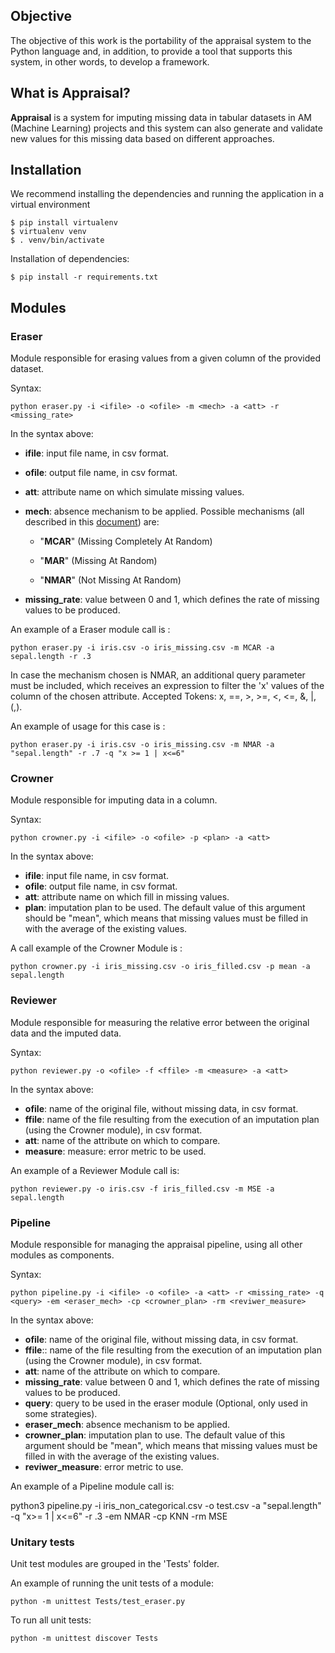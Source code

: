 ## Objective

The objective of this work is the portability of the appraisal system to the Python language and, in addition, to provide a tool that supports this system, in other words, to develop a framework.

## [](https://github.com/leomath42/appraisal#o-que-%C3%A9-o-appraisal-)What is Appraisal?

**Appraisal** is a system for imputing missing data in tabular datasets in AM (Machine Learning) projects and this system can also generate and validate new values for this missing data based on different approaches.

## Installation

We recommend installing the dependencies and running the application in a virtual environment

    $ pip install virtualenv
    $ virtualenv venv
    $ . venv/bin/activate

Installation of dependencies:

    $ pip install -r requirements.txt

## Modules

### Eraser

Module responsible for erasing values from a given column of the provided dataset.

Syntax:

    python eraser.py -i <ifile> -o <ofile> -m <mech> -a <att> -r <missing_rate>

In the syntax above:

- **ifile**: input file name, in csv format.
- **ofile**: output file name, in csv format.
- **att**: attribute name on which simulate missing values.
- **mech**: absence mechanism to be applied. Possible mechanisms  (all described in this  [document](https://eic.cefet-rj.br/~jsoares/wp-content/uploads/2021/03/Imputac%CC%A7a%CC%83o-Hot-Deck-Uma-Revisa%CC%83o-Sistema%CC%81tica-da-Literatura-versa%CC%83o-final.pdf)) are:

  - "**MCAR**" (Missing Completely At Random)

  - "**MAR**" (Missing At Random)

  - "**NMAR**" (Not Missing At Random)

- **missing_rate**: value between 0 and 1, which defines the rate of missing values to be produced.

An example of a Eraser module call is : 

    python eraser.py -i iris.csv -o iris_missing.csv -m MCAR -a sepal.length -r .3

In case the mechanism chosen is NMAR, an additional query parameter must be included, which receives an expression to filter the 'x' values of the column of the chosen attribute. Accepted Tokens: x, ==, >, >=, <, <=, &, |, (,).

An example of usage for this case is :

    python eraser.py -i iris.csv -o iris_missing.csv -m NMAR -a "sepal.length" -r .7 -q "x >= 1 | x<=6"

### Crowner

Module responsible for imputing data in a column.

Syntax:

    python crowner.py -i <ifile> -o <ofile> -p <plan> -a <att>

In the syntax above:

- **ifile**: input file name, in csv format.
- **ofile**: output file name, in csv format.
- **att**:  attribute name on which  fill in missing values.
- **plan**: imputation plan to be used. The default value of this argument should be "mean", which means that missing values must be filled in with the average of the existing values. 

A call example of the Crowner Module is : 

    python crowner.py -i iris_missing.csv -o iris_filled.csv -p mean -a sepal.length

### Reviewer

Module responsible for measuring the relative error between the original data and the imputed data.

Syntax:

    python reviewer.py -o <ofile> -f <ffile> -m <measure> -a <att>

In the syntax above:

- **ofile**: name of the original file, without missing data, in csv format.
- **ffile**: name of the file resulting from the execution of an imputation plan (using the Crowner module), in csv format.
- **att**: name of the attribute on which to compare.
- **measure**: measure: error metric to be used. 

An example of a Reviewer Module call is: 

    python reviewer.py -o iris.csv -f iris_filled.csv -m MSE -a sepal.length

### Pipeline 

Module responsible for managing the appraisal pipeline, using all other modules as components.

Syntax:

    python pipeline.py -i <ifile> -o <ofile> -a <att> -r <missing_rate> -q <query> -em <eraser_mech> -cp <crowner_plan> -rm <reviwer_measure> 


In the syntax above:

- **ofile**: name of the original file, without missing data, in csv format.
- **ffile**:: name of the file resulting from the execution of an imputation plan (using the Crowner module), in csv format.
- **att**: name of the attribute on which to compare.
- **missing_rate**: value between 0 and 1, which defines the rate of missing values to be produced.
- **query**: query to be used in the eraser module (Optional, only used in some strategies).
- **eraser_mech**: absence mechanism to be applied.
- **crowner_plan**: imputation plan to use. The default value of this argument should be "mean", which means that missing values must be filled in with the average of the existing values.
- **reviwer_measure**: error metric to use.

An example of a Pipeline module call is:

python3 pipeline.py -i iris_non_categorical.csv -o test.csv -a "sepal.length" -q "x>= 1 | x<=6" -r .3 -em NMAR -cp KNN -rm MSE


### Unitary tests

Unit test modules are grouped in the 'Tests' folder.

An example of running the unit tests of a module:


    python -m unittest Tests/test_eraser.py

To run all unit tests:

    python -m unittest discover Tests